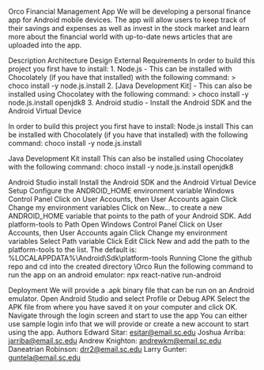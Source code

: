Orco Financial Management App
We will be developing a personal finance app for Android mobile devices. The app will allow users to keep track of their savings and expenses as well as invest in the stock market and learn more about the financial world with up-to-date news articles that are uploaded into the app.

Description
Architecture
Design
External Requirements
In order to build this project you first have to install: 1. Node.js - This can be installed with Chocolately (if you have that installed) with the following command: > choco install -y node.js.install 2. [Java Development Kit] - This can also be installed using Chocolatey with the following command: > choco install -y node.js.install openjdk8 3. Android studio - Install the Android SDK and the Android Virtual Device

In order to build this project you first have to install:
Node.js install
This can be installed with Chocolately (if you have that installed) with the following command:
choco install -y node.js.install

Java Development Kit install
This can also be installed using Chocolatey with the following command:
choco install -y node.js.install openjdk8

Android Studio install
Install the Android SDK and the Android Virtual Device
Setup
Configure the ANDROID_HOME environment variable
Windows Control Panel
Click on User Accounts, then User Accounts again
Click Change my environment variables
Click on New… to create a new ANDROID_HOME variable that points to the path of your Android SDK.
Add platform-tools to Path
Open Windows Control Panel
Click on User Accounts, then User Accounts again
Click Change my environment variables
Select Path variable
Click Edit
Click New and add the path to the platform-tools to the list. The default is:
%LOCALAPPDATA%\Android\Sdk\platform-tools
Running
Clone the github repo and cd into the created directory \Orco
Run the following command to run the app on an android emulator:
npx react-native run-android

Deployment
We will provide a .apk binary file that can be run on an Android emulator.
Open Android Studio and select Profile or Debug APK
Select the APK file from where you have saved it on your computer and click OK.
Navigate through the login screen and start to use the app
You can either use sample login info that we will provide or create a new account to start using the app.
Authors
Edward Sitar: esitar@email.sc.edu
Joshua Arriba: jarriba@email.sc.edu
Andrew Knighton: andrewkm@email.sc.edu
Daneatrian Robinson: drr2@email.sc.edu
Larry Gunter: guntela@email.sc.edu

